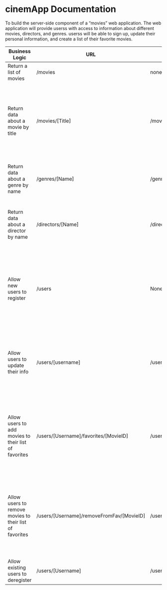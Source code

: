 <!DOCTYPE html>
<html>

<head>
  <meta charset="UTF-8">
  <title>Documentation</title>
  <link href="https://cdn.jsdelivr.net/npm/bootstrap@5.0.2/dist/css/bootstrap.min.css" rel="stylesheet" integrity="sha384-EVSTQN3/azprG1Anm3QDgpJLIm9Nao0Yz1ztcQTwFspd3yD65VohhpuuCOmLASjC" crossorigin="anonymous">
</head>

<body>

  <h1 class="text-center ">cinemApp Documentation</h1>

  <p class="text-center w-75 m-auto mb-3 mt-3">To build the server-side component of a “movies” web application. The web
    application will provide userss with access to information about different
    movies, directors, and genres. userss will be able to sign up, update their
    personal information, and create a list of their favorite movies.
  </p>

  <table class="table table-striped table-bordered table-hover table-sm w-75 m-auto">
    <thead class="table-dark">
      <tr>
        <th scope="col">Business Logic</th>
        <th scope="col">URL</th>
        <th scope="col">Query Parameter</th>
        <th scope="col">HTTP Method</th>
        <th scope="col">Request format</th>
        <th scope="col">Response format</th>
      </tr>
    </thead>
    <tbody>
      <tr>
        <td>Return a list of movies</td>
        <td>/movies</td>
        <td>none</td>
        <td>GET</td>
        <td>None</td>
        <td>A JSON object holding data about all the movies</td>
      </tr>
      <tr>
        <td>Return data about a movie by title</td>
        <td>/movies/[Title]</td>
        <td>/movies/:Title</td>
        <td>GET</td>
        <td>None</td>
        <td>A JSON object holding data about a movie <br /><em>e.g.:</em> {
          <br> "_id": "60e30c0b9b04b2658012a99a",
          <br> "Title": "Bohemian Rhapsody",
          <br> "Director": "60e496cc8fc408e573889dfc",
          <br> "Genre": ["60e48c48651578ba39b7b385"],
          <br> "Actors": ["Rami Malek"],
          <br> "Description": "The story of the legendary British rock...",
          <br> "ImgPath": "https://m.media-amazon.com/images/M/MV5BMTA2NDc3Njg5NDVeQTJeQWpwZ15BbWU4MDc1NDcxNTUz._V1_.jpg",
          <br> "Featured": true <br> }
        </td>
      </tr>
      <tr>
        <td>Return data about a genre by name</td>
        <td>/genres/[Name]</td>
        <td>/genres/:Name</td>
        <td>GET</td>
        <td>None</td>
        <td>A JSON object holding data about a genre <br /><em>e.g.:</em> {
          <br>"_id": "60e48c48651578ba39b7b385",
          <br>"Name": "Biography",
          <br>"Description": "A biographical film, or biopic ..." <br> }
        </td>
      </tr>
      <tr>
        <td>Return data about a director by name</td>
        <td>/directors/[Name]</td>
        <td>/directors/:Name</td>
        <td>GET</td>
        <td>None</td>
        <td>A JSON object holding data about a director <br /><em>e.g.:</em> {
         <br> {
           <br>"_id": "60e496958fc408e573889dfb",
           <br>"Name": "Francis Ford Coppola",
           <br>"Bio": "Francis Ford Coppola was born in 1939 ...",
           <br>"Birthyear": "1939-04-07T00:00:00.000Z" <br>}
         </tr>
      <tr>
        <td>Allow new users to register</td>
        <td>/users</td>
        <td>None</td>
        <td>POST</td>
        <td>A JSON object holding data about the registered users <br> {
          <br>"Username: "rickSanchez",
          <br>"FirstName": "Rick",
          <br>"LastName": "Sanchez",
          <br>"Password": "squanchy"
          <br> Email: "WubbaLubbaDubDub@gmail.com"
          <br> Birth: "1969-01-28" <br> }
        </td>
        <td>A JSON object holding data about the user that was registered, inculding an ID:
          <br /><em>e.g.:</em> { <br> _id:"60e32d9b9b04b2658012a9a8",
          <br>"Username: "rickSanchez",
          <br>"FirstName": "Rick",
          <br>"LastName": "Sanchez",
          <br>"Password": "squanchy"
          <br> Email: "WubbaLubbaDubDub@gmail.com"
          <br> Birth: "1969-01-28" <br>
          <br> "FavoriteMovies": [] <br> }
        </td>
      </tr>
      <tr>
        <td>Allow users to update their info</td>
        <td>/users/[username]</td>
        <td>/users/:username</td>
        <td>PUT</td>
        <td>A JSON object holding data about the users update <em>e.g.:</em> <br> {
          <br>"Username: "Morty7",
          <br>"FirstName": "Morty",
          <br>"LastName": "Sanchez",
          <br>"Password": "WubbaLubbaDubDub"
          <br> Email: "mortyy7@gmail.com"
          <br> Birth: "1999-05-08" <br> }
        </td>
        <td>A JSON object holding data about the updated user includind an ID <em>e.g.:</em> <br> {
          <br>"_id": "60e32f6a9b04b2658012a9ad",
          <br>"Username: "Morty7",
          <br>"FirstName": "Morty",
          <br>"LastName": "Sanchez",
          <br>"Password": "WubbaLubbaDubDub"
          <br> Email: "mortyy7@gmail.com"
          <br> Birth: "1999-05-08" <br> }
        </td>
      </tr>
      <tr>
        <td>Allow users to add movies to their list of favorites</td>
        <td>/users/[Username]/favorites/[MovieID]</td>
        <td>/users/:Username/favorites/:MovieID</td>
        <td>POST</td>
        <td>None</td>
        <td>A JSON object holding data about the movie whitch added to favorites and about the user who added<br> <em>e.g.:</em> <br> {
            <br> "FavoriteMovies": ["60e30c0b9b04b2658012a99a"],
            <br>"_id": "60e32d9b9b04b2658012a9a8",
            <br>"FirstName": "Rick",
            <br>"LastName": "Sanchez",
            <br>"Username": "rickSanchez10",
            <br>"Password": "WubbaLubbaDubDub",
            <br>"Email": "ricksanchez10@gmail.com",
            <br>"Birth": "1969-01-28" <br> }
          </td>
      </tr>
      <tr>
        <td>Allow users to remove movies to their list of favorites</td>
        <td>/users/[Username]/removeFromFav/[MovieID]</td>
        <td>/users/:Username/removeFromFav/:MovieID</td>
        <td>DELETE</td>
        <td>None</td>
        <td>A JSON object holding data the user who deleted. Note that the MovieID is not is not present FavoriteMovies array. <br> <em>e.g.:</em> <br> {
          <br> "FavoriteMovies": [],
          <br>"_id": "60e32d9b9b04b2658012a9a8",
          <br>"FirstName": "Rick",
          <br>"LastName": "Sanchez",
          <br>"Username": "rickSanchez10",
          <br>"Password": "WubbaLubbaDubDub",
          <br>"Email": "ricksanchez10@gmail.com",
          <br>"Birth": "1969-01-28" <br> }
        </td>
      </tr>
      <tr>
        <td>Allow existing users to deregister</td>
        <td>/users/[Username]</td>
        <td>/users/:Username</td>
        <td>DELETE</td>
        <td>None</td>
        <td>A text message indicating whether the user was successfully deregistered</td>
      </tr>
    </tbody>
  </table>

</body>

</html>
